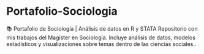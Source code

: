 # Portafolio-Sociologia
📚 Portafolio de Sociología | Análisis de datos en R y STATA Repositorio con mis trabajos del Magíster en Sociología. Incluye análisis de datos, modelos estadísticos y visualizaciones sobre temas dentro de las ciencias sociales..
